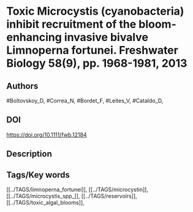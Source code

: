 # Toxic Microcystis (cyanobacteria) inhibit recruitment of the bloom-enhancing invasive bivalve Limnoperna fortunei. Freshwater Biology 58(9), pp. 1968-1981, 2013
## Authors
#Boltovskoy_D, #Correa_N, #Bordet_F, #Leites_V, #Cataldo_D, 
## DOI
 https://doi.org/10.1111/fwb.12184
## Description

## Tags/Key words
[[../TAGS/limnoperna_fortunei]], [[../TAGS/microcystin]], [[../TAGS/microcystis_spp_]], [[../TAGS/reservoirs]], [[../TAGS/toxic_algal_blooms]], 